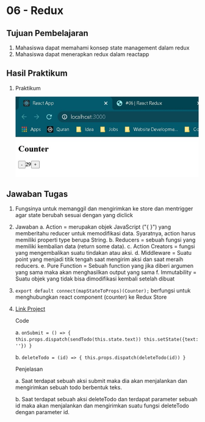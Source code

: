 # 06 - Redux

## Tujuan Pembelajaran

1. Mahasiswa dapat memahami konsep state management dalam redux
2. Mahasiswa dapat menerapkan redux dalam reactapp

## Hasil Praktikum

1. Praktikum

   ![SS](img/Screenshot_1.jpg)

## Jawaban Tugas

1. Fungsinya untuk memanggil dan mengirimkan ke store dan mentrigger agar state berubah sesuai dengan yang diclick
2. Jawaban
   a. Action = merupakan objek JavaScript ("{ }") yang memberitahu reducer untuk memodifikasi data. Syaratnya, action harus memiliki properti type berupa String.
   b. Reducers = sebuah fungsi yang memiliki kembalian data (return some data).
   c. Action Creators = fungsi yang mengembalikan suatu tindakan atau aksi.
   d. Middleware = Suatu point yang menjadi titik tengah saat mengirim aksi dan saat meraih reducers.
   e. Pure Function = Sebuah function yang jika diberi argumen yang sama maka akan menghasilkan output yang sama
   f. Immutability = Suatu objek yang tidak bisa dimodifikasi kembali setelah dibuat
3. `export default connect(mapStateToProps)(Counter);` berfungsi untuk menghubungkan react component (counter) ke Redux Store
4. [Link Project](https://github.com/mnindrazaka/react-redux-firebase-todoapp/blob/master/src/containers/TodoPage/index.js)

   Code

   a. `onSubmit = () => { this.props.dispatch(sendTodo(this.state.text)) this.setState({text: ''}) }`

   b. `deleteTodo = (id) => { this.props.dispatch(deleteTodo(id)) }`

   Penjelasan

   a. Saat terdapat sebuah aksi submit maka dia akan menjalankan dan mengirimkan sebuah todo berbentuk teks.

   b. Saat terdapat sebuah aksi deleteTodo dan terdapat parameter sebuah id maka akan menjalankan dan mengirimkan suatu fungsi deleteTodo dengan parameter id.
